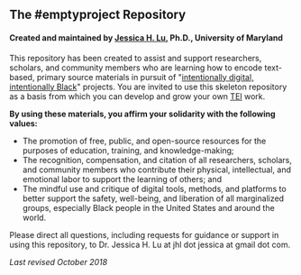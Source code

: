<h2>The #emptyproject Repository</h2>
<h4>Created and maintained by <a href="mailto:jhl.jessica@gmail.com">Jessica H. Lu</a>, Ph.D., University of Maryland</h4>

<p>This repository has been created to assist and support researchers, scholars, and community members who are learning how to encode text-based, primary source materials in pursuit of "<a href="https://aadhum.umd.edu/conference/" target="blank">intentionally digital, intentionally Black</a>" projects. You are invited to use this skeleton repository as a basis from which you can develop and grow your own <a href="http://tei-c.org" target="blank">TEI</a> work.</p>

<p><b>By using these materials, you affirm your solidarity with the following values:</b></p>
<ul>
<li>The promotion of free, public, and open-source resources for the purposes of education, training, and knowledge-making;</li>
<li>The recognition, compensation, and citation of all researchers, scholars, and community members who contribute their physical, intellectual, and emotional labor to support the learning of others; and</li>
<li>The mindful use and critique of digital tools, methods, and platforms to better support the safety, well-being, and liberation of all marginalized groups, especially Black people in the United States and around the world.</li>
</ul>

<p>Please direct all questions, including requests for guidance or support in using this repository, to Dr. Jessica H. Lu at jhl dot jessica at gmail dot com.</p>
<p><i>Last revised October 2018</i></p>
